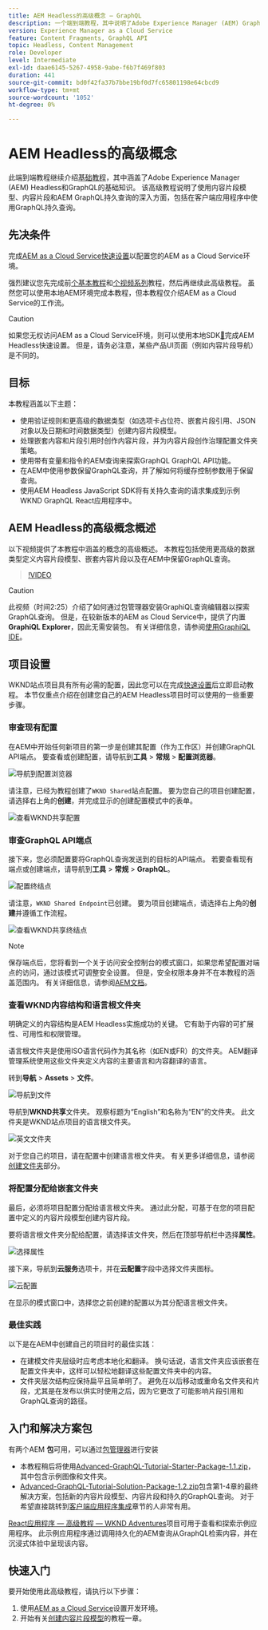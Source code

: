 ```yaml
---
title: AEM Headless的高级概念 — GraphQL
description: 一个端到端教程，其中说明了Adobe Experience Manager (AEM) GraphQL API的高级概念。
version: Experience Manager as a Cloud Service
feature: Content Fragments, GraphQL API
topic: Headless, Content Management
role: Developer
level: Intermediate
exl-id: daae6145-5267-4958-9abe-f6b7f469f803
duration: 441
source-git-commit: bd0f42fa37b7bbe19bf0d7fc65801198e64cbcd9
workflow-type: tm+mt
source-wordcount: '1052'
ht-degree: 0%

---
```


# AEM Headless的高级概念

此端到端教程继续介绍[基础教程](../multi-step/overview.md)，其中涵盖了Adobe Experience Manager (AEM) Headless和GraphQL的基础知识。 该高级教程说明了使用内容片段模型、内容片段和AEM GraphQL持久查询的深入方面，包括在客户端应用程序中使用GraphQL持久查询。

## 先决条件

完成[AEM as a Cloud Service快速设置](../quick-setup/cloud-service.md)以配置您的AEM as a Cloud Service环境。

强烈建议您先完成前[个基本教程](../multi-step/overview.md)和[个视频系列](../video-series/modeling-basics.md)教程，然后再继续此高级教程。 虽然您可以使用本地AEM环境完成本教程，但本教程仅介绍AEM as a Cloud Service的工作流。

>[!CAUTION]
>
>如果您无权访问AEM as a Cloud Service环境，则可以使用本地SDK[&#128279;](https://experienceleague.adobe.com/docs/experience-manager-learn/getting-started-with-aem-headless/graphql/quick-setup/local-sdk.html)完成AEM Headless快速设置。 但是，请务必注意，某些产品UI页面（例如内容片段导航）是不同的。



## 目标

本教程涵盖以下主题：

* 使用验证规则和更高级的数据类型（如选项卡占位符、嵌套片段引用、JSON对象以及日期和时间数据类型）创建内容片段模型。
* 处理嵌套内容和片段引用时创作内容片段，并为内容片段创作治理配置文件夹策略。
* 使用带有变量和指令的AEM查询来探索GraphQL GraphQL API功能。
* 在AEM中使用参数保留GraphQL查询，并了解如何将缓存控制参数用于保留查询。
* 使用AEM Headless JavaScript SDK将有关持久查询的请求集成到示例WKND GraphQL React应用程序中。

## AEM Headless的高级概念概述

以下视频提供了本教程中涵盖的概念的高级概述。 本教程包括使用更高级的数据类型定义内容片段模型、嵌套内容片段以及在AEM中保留GraphQL查询。

>[!VIDEO](https://video.tv.adobe.com/v/340035?quality=12&learn=on)

>[!CAUTION]
>
>此视频（时间2:25）介绍了如何通过包管理器安装GraphiQL查询编辑器以探索GraphQL查询。 但是，在较新版本的AEM as Cloud Service中，提供了内置&#x200B;**GraphiQL Explorer**，因此无需安装包。 有关详细信息，请参阅[使用GraphiQL IDE](https://experienceleague.adobe.com/docs/experience-manager-cloud-service/content/headless/graphql-api/graphiql-ide.html)。


## 项目设置

WKND站点项目具有所有必需的配置，因此您可以在完成[快速设置](../quick-setup/cloud-service.md)后立即启动教程。 本节仅重点介绍在创建您自己的AEM Headless项目时可以使用的一些重要步骤。


### 审查现有配置

在AEM中开始任何新项目的第一步是创建其配置（作为工作区）并创建GraphQL API端点。 要查看或创建配置，请导航到&#x200B;**工具** > **常规** > **配置浏览器**。

![导航到配置浏览器](assets/overview/create-configuration.png)

请注意，已经为教程创建了`WKND Shared`站点配置。 要为您自己的项目创建配置，请选择右上角的&#x200B;**创建**，并完成显示的创建配置模式中的表单。

![查看WKND共享配置](assets/overview/review-wknd-shared-configuration.png)

### 审查GraphQL API端点

接下来，您必须配置要将GraphQL查询发送到的目标的API端点。 若要查看现有端点或创建端点，请导航到&#x200B;**工具** > **常规** > **GraphQL**。

![配置终结点](assets/overview/endpoints.png)

请注意，`WKND Shared Endpoint`已创建。 要为项目创建端点，请选择右上角的&#x200B;**创建**&#x200B;并遵循工作流程。

![查看WKND共享终结点](assets/overview/review-wknd-shared-endpoint.png)

>[!NOTE]
>
> 保存端点后，您将看到一个关于访问安全控制台的模式窗口，如果您希望配置对端点的访问，通过该模式可调整安全设置。 但是，安全权限本身并不在本教程的涵盖范围内。 有关详细信息，请参阅[AEM文档](https://experienceleague.adobe.com/docs/experience-manager-65/administering/security/security.html)。

### 查看WKND内容结构和语言根文件夹

明确定义的内容结构是AEM Headless实施成功的关键。 它有助于内容的可扩展性、可用性和权限管理。

语言根文件夹是使用ISO语言代码作为其名称（如EN或FR）的文件夹。 AEM翻译管理系统使用这些文件夹定义内容的主要语言和内容翻译的语言。

转到&#x200B;**导航** > **Assets** > **文件**。

![导航到文件](assets/overview/files.png)

导航到&#x200B;**WKND共享**&#x200B;文件夹。 观察标题为“English”和名称为“EN”的文件夹。 此文件夹是WKND站点项目的语言根文件夹。

![英文文件夹](assets/overview/english.png)

对于您自己的项目，请在配置中创建语言根文件夹。 有关更多详细信息，请参阅[创建文件夹](/help/headless-tutorial/graphql/advanced-graphql/author-content-fragments.md#create-folders)部分。

### 将配置分配给嵌套文件夹

最后，必须将项目配置分配给语言根文件夹。 通过此分配，可基于在您的项目配置中定义的内容片段模型创建内容片段。

要将语言根文件夹分配给配置，请选择该文件夹，然后在顶部导航栏中选择&#x200B;**属性**。

![选择属性](assets/overview/properties.png)

接下来，导航到&#x200B;**云服务**&#x200B;选项卡，并在&#x200B;**云配置**&#x200B;字段中选择文件夹图标。

![云配置](assets/overview/cloud-conf.png)

在显示的模式窗口中，选择您之前创建的配置以为其分配语言根文件夹。

### 最佳实践

以下是在AEM中创建自己的项目时的最佳实践：

* 在建模文件夹层级时应考虑本地化和翻译。 换句话说，语言文件夹应该嵌套在配置文件夹中，这样可以轻松地翻译这些配置文件夹中的内容。
* 文件夹层次结构应保持扁平且简单明了。 避免在以后移动或重命名文件夹和片段，尤其是在发布以供实时使用之后，因为它更改了可能影响片段引用和GraphQL查询的路径。

## 入门和解决方案包

有两个AEM **包**&#x200B;可用，可以通过[包管理器](/help/headless-tutorial/graphql/advanced-graphql/author-content-fragments.md#sample-content)进行安装

* 本教程稍后将使用[Advanced-GraphQL-Tutorial-Starter-Package-1.1.zip](/help/headless-tutorial/graphql/advanced-graphql/assets/tutorial-files/Advanced-GraphQL-Tutorial-Starter-Package-1.1.zip)，其中包含示例图像和文件夹。
* [Advanced-GraphQL-Tutorial-Solution-Package-1.2.zip](/help/headless-tutorial/graphql/advanced-graphql/assets/tutorial-files/Advanced-GraphQL-Tutorial-Solution-Package-1.2.zip)包含第1-4章的最终解决方案，包括新的内容片段模型、内容片段和持久的GraphQL查询。 对于希望直接跳转到[客户端应用程序集成](/help/headless-tutorial/graphql/advanced-graphql/client-application-integration.md)章节的人非常有用。


[React应用程序 — 高级教程 — WKND Adventures](https://github.com/adobe/aem-guides-wknd-graphql/blob/main/advanced-tutorial/README.md)项目可用于查看和探索示例应用程序。 此示例应用程序通过调用持久化的AEM查询从GraphQL检索内容，并在沉浸式体验中呈现该内容。

## 快速入门

要开始使用此高级教程，请执行以下步骤：

1. 使用[AEM as a Cloud Service](../quick-setup/cloud-service.md)设置开发环境。
1. 开始有关[创建内容片段模型](/help/headless-tutorial/graphql/advanced-graphql/create-content-fragment-models.md)的教程一章。
